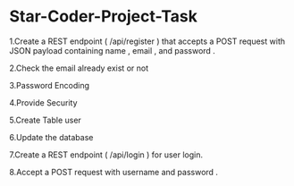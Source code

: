 # Star-Coder-Project-Task

1.Create a REST endpoint ( /api/register ) that accepts a POST request with
JSON payload containing name , email , and password .

2.Check the email already exist or not

3.Password Encoding

4.Provide Security

5.Create Table user

6.Update the database

7.Create a REST endpoint ( /api/login ) for user login.

8.Accept a POST request with username and password .
